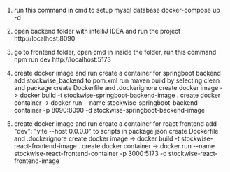 1. run this command in cmd to setup mysql database
	docker-compose up -d

2. open backend folder with intelliJ IDEA and run the project
	http://localhost:8090

3. go to frontend folder, open cmd in inside the folder, run this command 
	npm run dev
	http://localhost:5173

4. create docker image and run create a container for springboot backend
	add <finalName>stockwise_backend</finalName> to pom.xml
	run maven build by selecting clean and package
	create Dockerfile and .dockerignore
	create docker image -> docker build -t stockwise-springboot-backend-image .
	create docker container -> docker run --name stockwise-springboot-backend-container -p 8090:8090 -d stockwise-springboot-backend-image

5. create docker image and run create a container for react frontend
	add "dev": "vite --host 0.0.0.0" to scripts in package.json
	create Dockerfile and .dockerignore
	create docker image -> docker build -t stockwise-react-frontend-image .
	create docker container -> docker run --name stockwise-react-frontend-container -p 3000:5173 -d stockwise-react-frontend-image
